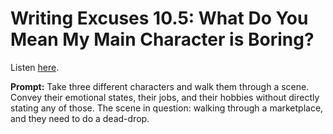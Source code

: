 # Writing Excuses 10.5: What Do You Mean My Main Character is Boring? 

Listen [here](http://www.writingexcuses.com/2015/02/01/writing-excuses-10-5-what-do-you-mean-my-main-character-is-boring/). 

**Prompt:** Take three different characters and walk them through a scene. Convey their emotional states, their jobs, and their hobbies without directly stating any of those. The scene in question: walking through a marketplace, and they need to do a dead-drop.